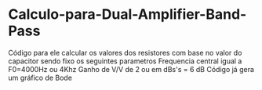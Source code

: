# Calculo-para-Dual-Amplifier-Band-Pass
Código para ele calcular os valores dos resistores com base no valor do capacitor sendo fixo os seguintes parametros 
Frequencia central igual a F0=4000Hz ou 4Khz
Ganho de V/V de 2 ou em dBs's =  6 dB
Código já gera um gráfico de Bode
